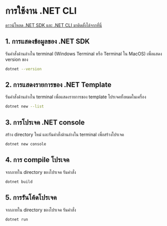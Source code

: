 
# การใช้งาน .NET CLI

[ดาวน์โหลด .NET SDK และ .NET CLI มาติดตั้งได้จากที่นี่](https://dotnet.microsoft.com/en-us/download)

## 1. การแสดงข้อมูลของ .NET SDK

รันคำสั่งด้านล่างใน terminal (Windows Terminal หรือ Terminal ใน MacOS) เพื่อแสดง version ของ

```bash
dotnet --version
```

## 2. การแสดงรายการของ .NET Template

รันคำสั่งด้านล่างใน terminal เพื่อแสดงรายการของ template โปรเจคทั้งหมดในเครื่อง

```bash
dotnet new --list
```

## 3. การโปรเจค .NET console

สร้าง directory ใหม่ และรันคำสั่งด้านล่างใน terminal เพื่อสร้างโปรเจค

```bash
dotnet new console
```

## 4. การ compile โปรเจค

จากภายใน directory ของโปรเจค รันคำสั่ง 

```bash
dotnet build 
```

## 5. การรันโค้ดโปรเจค

จากภายใน directory ของโปรเจค รันคำสั่ง 

```bash
dotnet run
```




